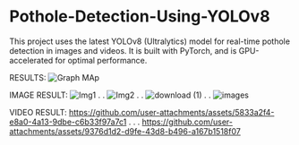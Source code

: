# Pothole-Detection-Using-YOLOv8
This project uses the latest YOLOv8 (Ultralytics) model for real-time pothole detection in images and videos. It is built with PyTorch, and is GPU-accelerated for optimal performance.

RESULTS:
![Graph MAp](https://github.com/user-attachments/assets/9c3b6d91-3abc-466c-8767-569a03acb7c9)

IMAGE RESULT:
![Img1](https://github.com/user-attachments/assets/bd727e01-dde5-48fb-8c5d-566b80052dba)
.
.
![Img2](https://github.com/user-attachments/assets/9edcaea5-d492-4cf7-916f-8a585dd4c4e0)
.
.
![download (1)](https://github.com/user-attachments/assets/519a9859-274b-4fea-be4a-5e316bc5a8e1)
.
.
![images](https://github.com/user-attachments/assets/8eee155e-7015-43b6-83e8-a272a4db88ad)


VIDEO RESULT:
https://github.com/user-attachments/assets/5833a2f4-e8a0-4a13-9dbe-c6b33f97a7c1
.
.
.
https://github.com/user-attachments/assets/9376d1d2-d9fe-43d8-b496-a167b1518f07




